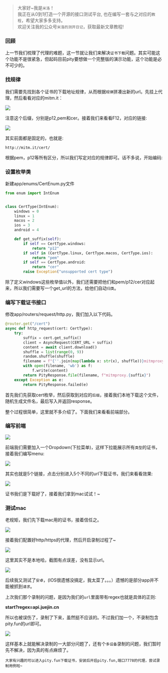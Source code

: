> 大家好~我是`米洛`！<br/>
> 我正在从0到1打造一个开源的接口测试平台, 也在编写一套与之对应的`教程`，希望大家多多支持。<br/>
> 欢迎关注我的公众号`米洛的测开日记`，获取最新文章教程! 

### 回顾

  上一节我们梳理了代理的难题，这一节就让我们来解决`证书下载`问题。其实可能这个功能不是很紧急，但起码目前pity要想做一个完整版的演示功能，这个功能是必不可少的。
  
### 找规律

  我们需要先找到各个证书的下载地址规律，从而根据`规律`拼凑出新的url。先挂上代理，然后看看对应的mitm.it：

![](http://oss.pity.fun/picture/20220623215627.png)

  注意这个后缀，分别是p12,pem和cer。接着我们来看看F12，对应的链接:

![](http://oss.pity.fun/picture/20220623215715.png)

  其实前面都是固定的，也就是:
  
```
http://mitm.it/cert/
```

  根据pem，p12等所有区分，所以我们写定对应的规律即可。话不多说，开始编码:
  
### 设置枚举类

  新建app/enums/CertEnum.py文件

```python
from enum import IntEnum


class CertType(IntEnum):
    windows = 0
    linux = 1
    macos = 2
    ios = 3
    android = 4

    def get_suffix(self):
        if self == CertType.windows:
            return "p12"
        if self in (CertType.linux, CertType.macos, CertType.ios):
            return "pem"
        if self == CertType.android:
            return "cer"
        raise Exception("unsupported cert type")

```
  
  除了定义windows这些枚举值以外，我们还需要把他们和pem/p12/cer对应起来，所以我们需要写一个get_url的方法，给他们自动`归类`。
  
### 编写下载证书接口

  修改app/routers/request/http.py，我们加入以下代码。

```python
@router.get("/cert")
async def http_request(cert: CertType):
    try:
        suffix = cert.get_suffix()
        client = AsyncRequest(CERT_URL + suffix)
        content = await client.download()
        shuffle = list(range(0, 9))
        random.shuffle(shuffle)
        filename = f"{''.join(map(lambda x: str(x), shuffle))}mitmproxy.{suffix}"
        with open(filename, 'wb') as f:
            f.write(content)
        return PityResponse.file(filename, f"mitmproxy.{suffix}")
    except Exception as e:
        return PityResponse.failed(e)
```

  首先我们先获取cert枚举，然后获取到对应的`后缀`，接着我们本地下载这个文件，随机生成文件名，最后写入并返回response。
  
  整个过程很简单，这里就不多介绍了。下面我们来看看前端部分。
  
### 编写前端

![](http://oss.pity.fun/picture/20220623220440.png)

  前端我们需要加入一个Dropdown(下拉菜单)，这样下拉能展示所有`类型`的证书，接着我们编写menu:

![](http://oss.pity.fun/picture/20220623220528.png)

  其实也就是5个链接，点击分别进入5个不同的url下载证书，我们来看看效果:

![](http://oss.pity.fun/picture/%E5%8A%A87.gif)

  
 证书我们是下载好了，接着我们拿到mac试试！~
 
### 测试mac

老规矩，我们先下载mac用的证书，接着信任之。
  

![](http://oss.pity.fun/picture/20220623234514.png)

  接着我们配置好http/https的代理，然后开启录制过程了~
  
![](http://oss.pity.fun/picture/20220623234607.png)

  这里其实不是本地哈，截图有点误差，没有显示url。

![](http://oss.pity.fun/picture/20220623234705.png)


  后续我又测试了`安卓`，(IOS很遗憾没搞定，我太菜了。。。）遗憾的是部分app并不能被抓到`请求`。
  
  上次我们那个录制的问题，是因为我们的`url`里面带有regex也就是具体的正则:
  
**start?regex=api.juejin.cn**

  所以也被误伤了，录制了下来，虽然挺不应该的。不过我们加一个，不录制包含pity.fun的url即可。

![](http://oss.pity.fun/picture/20220624003747.png)

  这样基本上就能解决录制的一大部分问题了，还有个`多设备`录制的问题，我们暂时先不解决，因为真的有点麻烦了。
  
  `大家有兴趣的可以进入pity.fun下载证书，安装后开启pity.fun,端口7778的代理，尝试录制用例啦~`